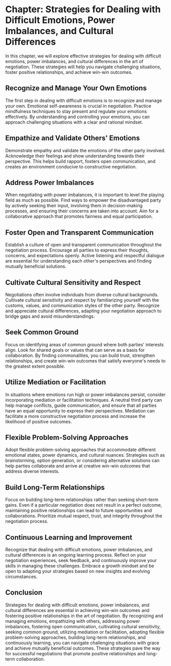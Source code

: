 Chapter: Strategies for Dealing with Difficult Emotions, Power Imbalances, and Cultural Differences
===================================================================================================

In this chapter, we will explore effective strategies for dealing with difficult emotions, power imbalances, and cultural differences in the art of negotiation. These strategies will help you navigate challenging situations, foster positive relationships, and achieve win-win outcomes.

Recognize and Manage Your Own Emotions
--------------------------------------

The first step in dealing with difficult emotions is to recognize and manage your own. Emotional self-awareness is crucial in negotiation. Practice mindfulness techniques to stay present and regulate your emotions effectively. By understanding and controlling your emotions, you can approach challenging situations with a clear and rational mindset.

Empathize and Validate Others' Emotions
---------------------------------------

Demonstrate empathy and validate the emotions of the other party involved. Acknowledge their feelings and show understanding towards their perspective. This helps build rapport, fosters open communication, and creates an environment conducive to constructive negotiation.

Address Power Imbalances
------------------------

When negotiating with power imbalances, it is important to level the playing field as much as possible. Find ways to empower the disadvantaged party by actively seeking their input, involving them in decision-making processes, and ensuring their concerns are taken into account. Aim for a collaborative approach that promotes fairness and equal participation.

Foster Open and Transparent Communication
-----------------------------------------

Establish a culture of open and transparent communication throughout the negotiation process. Encourage all parties to express their thoughts, concerns, and expectations openly. Active listening and respectful dialogue are essential for understanding each other's perspectives and finding mutually beneficial solutions.

Cultivate Cultural Sensitivity and Respect
------------------------------------------

Negotiations often involve individuals from diverse cultural backgrounds. Cultivate cultural sensitivity and respect by familiarizing yourself with the customs, values, and communication styles of the other party. Recognize and appreciate cultural differences, adapting your negotiation approach to bridge gaps and avoid misunderstandings.

Seek Common Ground
------------------

Focus on identifying areas of common ground where both parties' interests align. Look for shared goals or values that can serve as a basis for collaboration. By finding commonalities, you can build trust, strengthen relationships, and create win-win outcomes that satisfy everyone's needs to the greatest extent possible.

Utilize Mediation or Facilitation
---------------------------------

In situations where emotions run high or power imbalances persist, consider incorporating mediation or facilitation techniques. A neutral third party can help manage conflicts, guide communication, and ensure that all parties have an equal opportunity to express their perspectives. Mediation can facilitate a more constructive negotiation process and increase the likelihood of positive outcomes.

Flexible Problem-Solving Approaches
-----------------------------------

Adopt flexible problem-solving approaches that accommodate different emotional states, power dynamics, and cultural nuances. Strategies such as brainstorming, option generation, or considering alternative solutions can help parties collaborate and arrive at creative win-win outcomes that address diverse interests.

Build Long-Term Relationships
-----------------------------

Focus on building long-term relationships rather than seeking short-term gains. Even if a particular negotiation does not result in a perfect outcome, maintaining positive relationships can lead to future opportunities and collaborations. Prioritize mutual respect, trust, and integrity throughout the negotiation process.

Continuous Learning and Improvement
-----------------------------------

Recognize that dealing with difficult emotions, power imbalances, and cultural differences is an ongoing learning process. Reflect on your negotiation experiences, seek feedback, and continuously improve your skills in managing these challenges. Embrace a growth mindset and be open to adapting your strategies based on new insights and evolving circumstances.

Conclusion
----------

Strategies for dealing with difficult emotions, power imbalances, and cultural differences are essential in achieving win-win outcomes and fostering positive relationships in the art of negotiation. By recognizing and managing emotions, empathizing with others, addressing power imbalances, fostering open communication, cultivating cultural sensitivity, seeking common ground, utilizing mediation or facilitation, adopting flexible problem-solving approaches, building long-term relationships, and continuously learning, you can navigate challenging situations with grace and achieve mutually beneficial outcomes. These strategies pave the way for successful negotiations that promote positive relationships and long-term collaboration.
